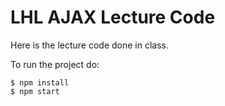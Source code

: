 # LHL AJAX Lecture Code

Here is the lecture code done in class.

To run the project do:

```shell
$ npm install
$ npm start
```

